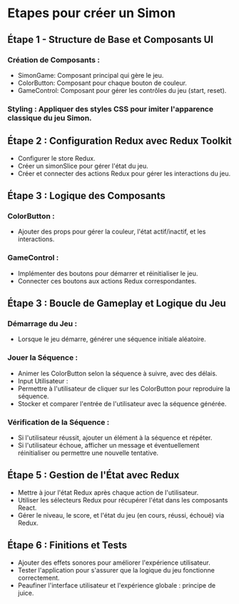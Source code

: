 # Etapes pour créer un Simon

## Étape 1 - Structure de Base et Composants UI

### Création de Composants :

- SimonGame: Composant principal qui gère le jeu.
- ColorButton: Composant pour chaque bouton de couleur.
- GameControl: Composant pour gérer les contrôles du jeu (start, reset).

### Styling : Appliquer des styles CSS pour imiter l'apparence classique du jeu Simon.

## Étape 2 : Configuration Redux avec Redux Toolkit

- Configurer le store Redux.
- Créer un simonSlice pour gérer l'état du jeu.
- Créer et connecter des actions Redux pour gérer les interactions du jeu.

## Étape 3 : Logique des Composants

### ColorButton :

- Ajouter des props pour gérer la couleur, l'état actif/inactif, et les interactions.

### GameControl :

- Implémenter des boutons pour démarrer et réinitialiser le jeu.
- Connecter ces boutons aux actions Redux correspondantes.

## Étape 3 : Boucle de Gameplay et Logique du Jeu

### Démarrage du Jeu :

- Lorsque le jeu démarre, générer une séquence initiale aléatoire.

### Jouer la Séquence :

- Animer les ColorButton selon la séquence à suivre, avec des délais.
- Input Utilisateur :
- Permettre à l'utilisateur de cliquer sur les ColorButton pour reproduire la séquence.
- Stocker et comparer l'entrée de l'utilisateur avec la séquence générée.

### Vérification de la Séquence :

- Si l'utilisateur réussit, ajouter un élément à la séquence et répéter.
- Si l'utilisateur échoue, afficher un message et éventuellement réinitialiser ou permettre une nouvelle tentative.

## Étape 5 : Gestion de l'État avec Redux

- Mettre à jour l'état Redux après chaque action de l'utilisateur.
- Utiliser les sélecteurs Redux pour récupérer l'état dans les composants React.
- Gérer le niveau, le score, et l'état du jeu (en cours, réussi, échoué) via Redux.

## Étape 6 : Finitions et Tests

- Ajouter des effets sonores pour améliorer l'expérience utilisateur.
- Tester l'application pour s'assurer que la logique du jeu fonctionne correctement.
- Peaufiner l'interface utilisateur et l'expérience globale : principe de juice.
